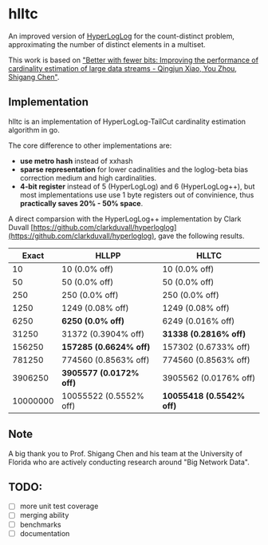 # hlltc
An improved version of [HyperLogLog](https://en.wikipedia.org/wiki/HyperLogLog) for the count-distinct problem, approximating the number of distinct elements in a multiset. 

This work is based on ["Better with fewer bits: Improving the performance of cardinality estimation of large data streams - Qingjun Xiao, You Zhou, Shigang Chen"](http://cse.seu.edu.cn/PersonalPage/csqjxiao/csqjxiao_files/papers/INFOCOM17.pdf).


## Implementation
hlltc is an implementation of HyperLogLog-TailCut cardinality estimation algorithm in go.

The core difference to other implementations are:
* **use metro hash** instead of xxhash
* **sparse representation** for lower cadinalities and the loglog-beta bias correction medium and high cardinalities.
* **4-bit register** instead of 5 (HyperLogLog) and 6 (HyperLogLog++), but most implementations use use 1 byte registers out of convinience, thus **practically saves 20% - 50% space**.

A direct comparsion with the HyperLogLog++ implementation by Clark Duvall [https://github.com/clarkduvall/hyperloglog](https://github.com/clarkduvall/hyperloglog), gave the following results.

| Exact | HLLPP | HLLTC |
| --- | --- | --- |
| 10 | 10 (0.0% off) | 10 (0.0% off) |
| 50 | 50 (0.0% off) | 50 (0.0% off) |
| 250 | 250 (0.0% off) | 250 (0.0% off) |
| 1250 | 1249 (0.08% off) | 1249 (0.08% off) |
| 6250 | **6250 (0.0% off)** | 6249 (0.016% off) |
| 31250 | 31372 (0.3904% off) | **31338 (0.2816% off)** |
| 156250 | **157285 (0.6624% off)** | 157302 (0.6733% off) |
| 781250 |  774560 (0.8563% off) | 774560 (0.8563% off) |
| 3906250 | **3905577 (0.0172% off)** | 3905562 (0.0176% off) |
| 10000000 | 10055522 (0.5552% off) | **10055418 (0.5542% off)** |


## Note
A big thank you to Prof. Shigang Chen and his team at the University of Florida who are actively conducting research around "Big Network Data".

## TODO:
* [ ] more unit test coverage
* [ ] merging ability 
* [ ] benchmarks
* [ ] documentation
